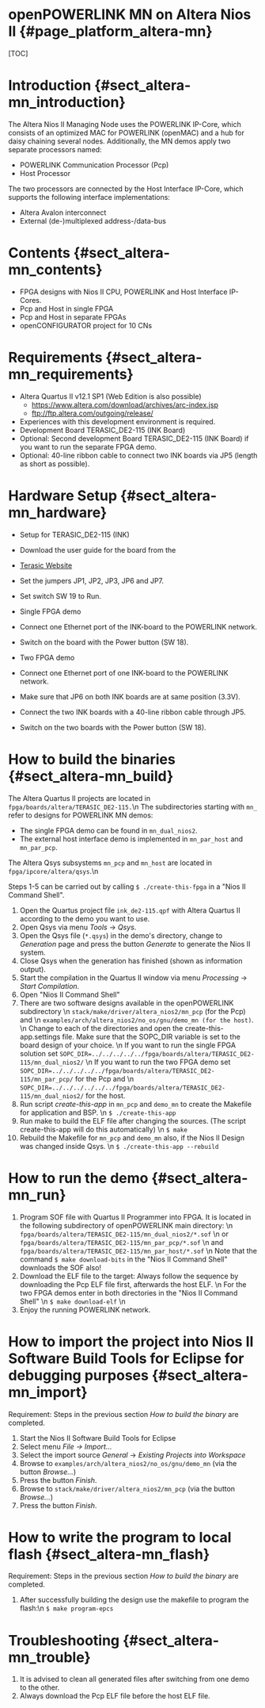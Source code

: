 openPOWERLINK MN on Altera Nios II {#page_platform_altera-mn}
==================================

[TOC]

# Introduction {#sect_altera-mn_introduction}

The Altera Nios II Managing Node uses the POWERLINK IP-Core,
which consists of an optimized MAC for POWERLINK (openMAC) and
a hub for daisy chaining several nodes.
Additionally, the MN demos apply two separate processors named:
- POWERLINK Communication Processor (Pcp)
- Host Processor

The two processors are connected by the Host Interface IP-Core,
which supports the following interface implementations:
- Altera Avalon interconnect
- External (de-)multiplexed address-/data-bus

# Contents {#sect_altera-mn_contents}

- FPGA designs with Nios II CPU, POWERLINK and Host Interface IP-Cores.
 - Pcp and Host in single FPGA
 - Pcp and Host in separate FPGAs
- openCONFIGURATOR project for 10 CNs

# Requirements {#sect_altera-mn_requirements}

- Altera Quartus II v12.1 SP1 (Web Edition is also possible)
  - <https://www.altera.com/download/archives/arc-index.jsp>
  - <ftp://ftp.altera.com/outgoing/release/>
- Experiences with this development environment is required.
- Development Board TERASIC_DE2-115 (INK Board)
- Optional: Second development Board TERASIC_DE2-115 (INK Board) if you want to run the separate FPGA demo.
- Optional: 40-line ribbon cable to connect two INK boards via JP5 (length as short as possible).

# Hardware Setup {#sect_altera-mn_hardware}

- Setup for TERASIC_DE2-115 (INK)
 - Download the user guide for the board from the
 - [Terasic Website](http://www.terasic.com.tw/cgi-bin/page/archive.pl?Language=English&CategoryNo=139&No=502&PartNo=4)
 - Set the jumpers JP1, JP2, JP3, JP6 and JP7.
 - Set switch SW 19 to Run.

- Single FPGA demo
 - Connect one Ethernet port of the INK-board to the POWERLINK network.
 - Switch on the board with the Power button (SW 18).
- Two FPGA demo
 - Connect one Ethernet port of one INK-board to the POWERLINK network.
 - Make sure that JP6 on both INK boards are at same position (3.3V).
 - Connect the two INK boards with a 40-line ribbon cable through JP5.
 - Switch on the two boards with the Power button (SW 18).

# How to build the binaries {#sect_altera-mn_build}

The Altera Quartus II projects are located in `fpga/boards/altera/TERASIC_DE2-115.`\n
The subdirectories starting with `mn_` refer to designs for POWERLINK MN demos:
- The single FPGA demo can be found in `mn_dual_nios2`.
- The external host interface demo is implemented in `mn_par_host` and `mn_par_pcp`.

The Altera Qsys subsystems `mn_pcp` and `mn_host` are located in `fpga/ipcore/altera/qsys`.\n

Steps 1-5 can be carried out by calling `$ ./create-this-fpga` in a "Nios II Command Shell".

1. Open the Quartus project file `ink_de2-115.qpf` with Altera Quartus II according to the demo you want to use.
2. Open Qsys via menu *Tools* -> *Qsys*.
3. Open the Qsys file (`*.qsys`) in the demo's directory, change to *Generation* page and press the button *Generate* to generate the Nios II system.
4. Close Qsys when the generation has finished (shown as information output).
5. Start the compilation in the Quartus II window via menu *Processing* -> *Start Compilation*.
6. Open "Nios II Command Shell"
7. There are two software designs available in the openPOWERLINK subdirectory \n
   `stack/make/driver/altera_nios2/mn_pcp` (for the Pcp) and \n
   `examples/arch/altera_nios2/no_os/gnu/demo_mn (for the host)`. \n
   Change to each of the directories and open the create-this-app.settings file.
   Make sure that the SOPC_DIR variable is set to the board design of your choice. \n
   If you want to run the single FPGA solution set `SOPC_DIR=../../../../../fpga/boards/altera/TERASIC_DE2-115/mn_dual_nios2/` \n
   If you want to run the two FPGA demo set `SOPC_DIR=../../../../../fpga/boards/altera/TERASIC_DE2-115/mn_par_pcp/` for the Pcp and \n
   `SOPC_DIR=../../../../../../fpga/boards/altera/TERASIC_DE2-115/mn_dual_nios2/` for the host.
8. Run script *create-this-app* in `mn_pcp` and `demo_mn` to create the Makefile for application and BSP. \n
   `$ ./create-this-app`
9. Run make to build the ELF file after changing the sources. (The script create-this-app will do this automatically) \n
   `$ make`
10. Rebuild the Makefile for `mn_pcp` and `demo_mn` also, if the Nios II Design was changed inside Qsys. \n
    `$ ./create-this-app --rebuild`

# How to run the demo {#sect_altera-mn_run}

1. Program SOF file with Quartus II Programmer into FPGA.
   It is located in the following subdirectory of openPOWERLINK main directory: \n
   `fpga/boards/altera/TERASIC_DE2-115/mn_dual_nios2/*.sof` \n
   or
   `fpga/boards/altera/TERASIC_DE2-115/mn_par_pcp/*.sof` \n
   and
   `fpga/boards/altera/TERASIC_DE2-115/mn_par_host/*.sof` \n
   Note that the command `$ make download-bits` in the "Nios II Command Shell" downloads
   the SOF also!
2. Download the ELF file to the target:
   Always follow the sequence by downloading the Pcp ELF file first, afterwards the host ELF. \n
   For the two FPGA demos enter in both directories in the "Nios II Command Shell" \n
   `$ make download-elf` \n
3. Enjoy the running POWERLINK network.

# How to import the project into Nios II Software Build Tools for Eclipse for debugging purposes {#sect_altera-mn_import}

Requirement: Steps in the previous section *How to build the binary* are completed.

1. Start the Nios II Software Build Tools for Eclipse
2. Select menu *File -> Import...*
3. Select the import source *General* -> *Existing Projects into Workspace*
4. Browse to `examples/arch/altera_nios2/no_os/gnu/demo_mn` (via the button *Browse...*)
5. Press the button *Finish*.
6. Browse to `stack/make/driver/altera_nios2/mn_pcp` (via the button *Browse...*)
7. Press the button *Finish*.

# How to write the program to local flash {#sect_altera-mn_flash}

Requirement: Steps in the previous section *How to build the binary* are completed.

1. After successfully building the design use the makefile to program the flash:\n
   `$ make program-epcs`

# Troubleshooting {#sect_altera-mn_trouble}

1. It is advised to clean all generated files after switching from one demo to the other.
2. Always download the Pcp ELF file before the host ELF file.
